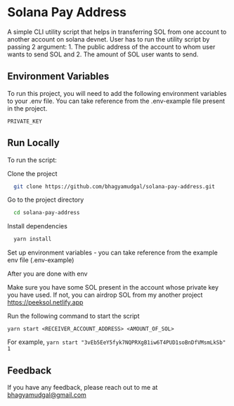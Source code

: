 
# Solana Pay Address

A simple CLI utility script that helps in transferring SOL from one account to another account on solana devnet. User has to run the utility script by passing 2 argument: 1. The public address of the account to whom user wants to send SOL and 2. The amount of SOL user wants to send.


## Environment Variables

To run this project, you will need to add the following environment variables to your .env file. You can take reference from the .env-example file present in the project.

`PRIVATE_KEY`


## Run Locally

To run the script:

Clone the project

```bash
  git clone https://github.com/bhagyamudgal/solana-pay-address.git
```

Go to the project directory

```bash
  cd solana-pay-address
```

Install dependencies

```bash
  yarn install
```

Set up environment variables - you can take reference from the example env file (.env-example)

After you are done with env

Make sure you have some SOL present in the account whose private key you have used. If not, you can airdrop SOL from my another project https://peeksol.netlify.app

Run the following command to start the script

```
yarn start <RECEIVER_ACCOUNT_ADDRESS> <AMOUNT_OF_SOL>
```

For example, `yarn start "3vEb5EeY5fyk7NQPRXgB1iw6T4PUD1soBnDfVMsmLkSb" 1`


## Feedback

If you have any feedback, please reach out to me at bhagyamudgal@gmail.com

